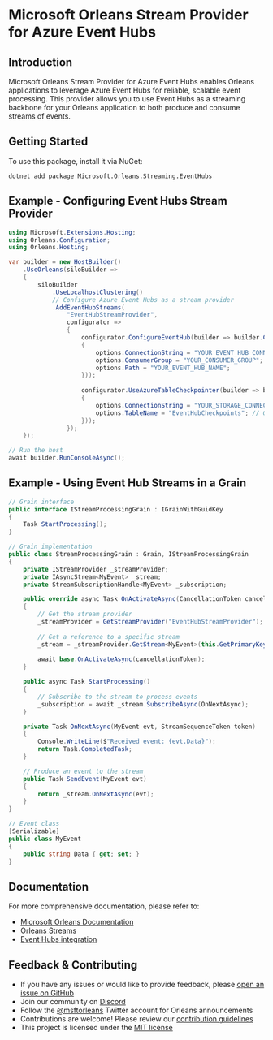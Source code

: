 # Microsoft Orleans Stream Provider for Azure Event Hubs

## Introduction
Microsoft Orleans Stream Provider for Azure Event Hubs enables Orleans applications to leverage Azure Event Hubs for reliable, scalable event processing. This provider allows you to use Event Hubs as a streaming backbone for your Orleans application to both produce and consume streams of events.

## Getting Started
To use this package, install it via NuGet:

```shell
dotnet add package Microsoft.Orleans.Streaming.EventHubs
```

## Example - Configuring Event Hubs Stream Provider

```csharp
using Microsoft.Extensions.Hosting;
using Orleans.Configuration;
using Orleans.Hosting;

var builder = new HostBuilder()
    .UseOrleans(siloBuilder =>
    {
        siloBuilder
            .UseLocalhostClustering()
            // Configure Azure Event Hubs as a stream provider
            .AddEventHubStreams(
                "EventHubStreamProvider",
                configurator => 
                {
                    configurator.ConfigureEventHub(builder => builder.Configure(options => 
                    {
                        options.ConnectionString = "YOUR_EVENT_HUB_CONNECTION_STRING";
                        options.ConsumerGroup = "YOUR_CONSUMER_GROUP"; // Default is "$Default"
                        options.Path = "YOUR_EVENT_HUB_NAME";
                    }));
                    
                    configurator.UseAzureTableCheckpointer(builder => builder.Configure(options => 
                    {
                        options.ConnectionString = "YOUR_STORAGE_CONNECTION_STRING";
                        options.TableName = "EventHubCheckpoints"; // Optional
                    }));
                });
    });

// Run the host
await builder.RunConsoleAsync();
```

## Example - Using Event Hub Streams in a Grain

```csharp
// Grain interface
public interface IStreamProcessingGrain : IGrainWithGuidKey
{
    Task StartProcessing();
}

// Grain implementation
public class StreamProcessingGrain : Grain, IStreamProcessingGrain
{
    private IStreamProvider _streamProvider;
    private IAsyncStream<MyEvent> _stream;
    private StreamSubscriptionHandle<MyEvent> _subscription;

    public override async Task OnActivateAsync(CancellationToken cancellationToken)
    {
        // Get the stream provider
        _streamProvider = GetStreamProvider("EventHubStreamProvider");
        
        // Get a reference to a specific stream
        _stream = _streamProvider.GetStream<MyEvent>(this.GetPrimaryKey(), "MyStreamNamespace");
        
        await base.OnActivateAsync(cancellationToken);
    }

    public async Task StartProcessing()
    {
        // Subscribe to the stream to process events
        _subscription = await _stream.SubscribeAsync(OnNextAsync);
    }

    private Task OnNextAsync(MyEvent evt, StreamSequenceToken token)
    {
        Console.WriteLine($"Received event: {evt.Data}");
        return Task.CompletedTask;
    }

    // Produce an event to the stream
    public Task SendEvent(MyEvent evt)
    {
        return _stream.OnNextAsync(evt);
    }
}

// Event class
[Serializable]
public class MyEvent
{
    public string Data { get; set; }
}
```

## Documentation
For more comprehensive documentation, please refer to:
- [Microsoft Orleans Documentation](https://learn.microsoft.com/dotnet/orleans/)
- [Orleans Streams](https://learn.microsoft.com/en-us/dotnet/orleans/streaming/)
- [Event Hubs integration](https://learn.microsoft.com/en-us/dotnet/orleans/implementation/streams-implementation)

## Feedback & Contributing
- If you have any issues or would like to provide feedback, please [open an issue on GitHub](https://github.com/dotnet/orleans/issues)
- Join our community on [Discord](https://aka.ms/orleans-discord)
- Follow the [@msftorleans](https://twitter.com/msftorleans) Twitter account for Orleans announcements
- Contributions are welcome! Please review our [contribution guidelines](https://github.com/dotnet/orleans/blob/main/CONTRIBUTING.md)
- This project is licensed under the [MIT license](https://github.com/dotnet/orleans/blob/main/LICENSE)
